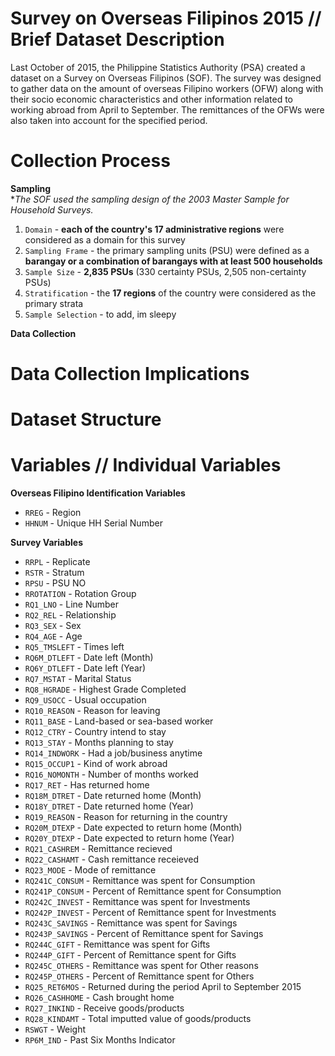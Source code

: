 # Survey on Overseas Filipinos 2015 // Brief Dataset Description
Last October of 2015, the Philippine Statistics Authority (PSA) created a dataset on a Survey on Overseas Filipinos (SOF). The survey was designed to gather data on the amount of overseas Filipino workers (OFW) along with their socio economic characteristics and other information related to working abroad from April to September. The remittances of the OFWs were also taken into account for the specified period. 


# Collection Process
**Sampling** <br>
**The SOF used the sampling design of the 2003 Master Sample for Household Surveys.*
1. `Domain` - **each of the country's 17 administrative regions** were considered as a domain for this survey
2. `Sampling Frame` - the primary sampling units (PSU) were defined as a **barangay or a combination of barangays with at least 500 households**
3. `Sample Size` - **2,835 PSUs** (330 certainty PSUs, 2,505 non-certainty PSUs)
4. `Stratification` - the **17 regions** of the country were considered as the primary strata
5. `Sample Selection` - to add, im sleepy

**Data Collection**


# Data Collection Implications


# Dataset Structure


# Variables // Individual Variables
**Overseas Filipino Identification Variables**
- `RREG` - Region
- `HHNUM` - Unique HH Serial Number

**Survey Variables**
- `RRPL` - Replicate
- `RSTR` - Stratum
- `RPSU` - PSU NO
- `RROTATION` - Rotation Group
- `RQ1_LNO` - Line Number
- `RQ2_REL` - Relationship
- `RQ3_SEX` - Sex
- `RQ4_AGE` - Age
- `RQ5_TMSLEFT` - Times left
- `RQ6M_DTLEFT` - Date left (Month)
- `RQ6Y_DTLEFT` - Date left (Year)
- `RQ7_MSTAT` - Marital Status
- `RQ8_HGRADE` - Highest Grade Completed
- `RQ9_USOCC` - Usual occupation
- `RQ10_REASON` - Reason for leaving
- `RQ11_BASE` - Land-based or sea-based worker
- `RQ12_CTRY` - Country intend to stay
- `RQ13_STAY` - Months planning to stay
- `RQ14_INDWORK` - Had a job/business anytime
- `RQ15_OCCUP1` - Kind of work abroad 
- `RQ16_NOMONTH` - Number of months worked
- `RQ17_RET` - Has returned home
- `RQ18M_DTRET` - Date returned home (Month)
- `RQ18Y_DTRET` - Date returned home (Year)
- `RQ19_REASON` - Reason for returning in the country
- `RQ20M_DTEXP` - Date expected to return home (Month)
- `RQ20Y_DTEXP` - Date expected to return home (Year)
- `RQ21_CASHREM` - Remittance recieved
- `RQ22_CASHAMT` - Cash remittance receieved
- `RQ23_MODE` - Mode of remittance
- `RQ241C_CONSUM` - Remittance was spent for Consumption
- `RQ241P_CONSUM` - Percent of Remittance spent for Consumption 
- `RQ242C_INVEST` - Remittance was spent for Investments
- `RQ242P_INVEST` - Percent of Remittance spent for Investments
- `RQ243C_SAVINGS` - Remittance was spent for Savings
- `RQ243P_SAVINGS` - Percent of Remittance spent for Savings
- `RQ244C_GIFT` - Remittance was spent for Gifts
- `RQ244P_GIFT` - Percent of Remittance spent for Gifts
- `RQ245C_OTHERS` - Remittance was spent for Other reasons
- `RQ245P_OTHERS` - Percent of Remittance spent for Others
- `RQ25_RET6MOS` - Returned during the period April to September 2015
- `RQ26_CASHHOME` - Cash brought home
- `RQ27_INKIND` - Receive goods/products
- `RQ28_KINDAMT` - Total imputted value of goods/products
- `RSWGT` - Weight
- `RP6M_IND` - Past Six Months Indicator
